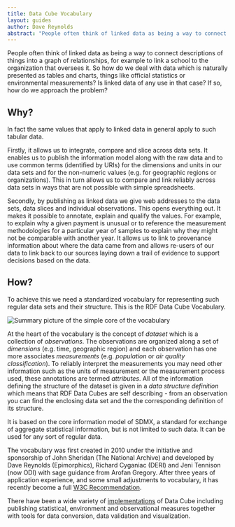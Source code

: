 ```yaml
---
title: Data Cube Vocabulary
layout: guides
author: Dave Reynolds
abstract: "People often think of linked data as being a way to connect descriptions of things into a graph of relationships, for example to link a school to the organization that oversees it. So how do we deal with data which is naturally presented as tables and charts, things like official statistics or environmental measurements?"
---
```


People often think of linked data as being a way to connect descriptions of things into a graph of relationships, for example to link a school to the organization that oversees it. So how do we deal with data which is naturally presented as tables and charts, things like official statistics or environmental measurements? Is linked data of any use in that case? If so, how do we approach the problem?

## Why?

In fact the same values that apply to linked data in general apply to such tabular data.

Firstly, it allows us to integrate, compare and slice across data sets. It enables us to publish the information model along with the raw data and to use common terms (identified by URIs) for the dimensions and units in our data sets and for the non-numeric values (e.g. for geographic regions or organizations). This in turn allows us to compare and link reliably across data sets in ways that are not possible with simple spreadsheets.

Secondly, by publishing as linked data we give web addresses to the data sets, data slices and individual observations. This opens everything out. It makes it possible to annotate, explain and qualify the values. For example, to explain why a given payment is unusual or to reference the measurement methodologies for a particular year of samples to explain why they might not be comparable with another year. It allows us to link to provenance information about where the data came from and allows re-users of our data to link back to our sources laying down a trail of evidence to support decisions based on the data.

## How?

To achieve this we need a standardized vocabulary for representing such regular data sets and their structure. This is the RDF Data Cube Vocabulary. 

![Summary picture of the simple core of the vocabulary](http://www.epimorphics.com/web/sites/default/files/qb-sample.png)

At the heart of the vocabulary is the concept of _dataset_ which is a collection of _observations_. The observations are organized along a set of _dimensions_ (e.g. time, geographic region) and each observation has one more associates _measurements_ (e.g. _population_ or _air quality classification_). To reliably interpret the measurements you may need other information such as the units of measurement or the measurement process used, these annotations are termed _attributes_. All of the information defining the structure of the dataset is given in a _data structure definition_ which means that RDF Data Cubes are self describing - from an observation you can find the enclosing data set and the the corresponding definition of its structure.

It is based on the core information model of SDMX, a standard for exchange of aggregate statistical information, but is not limited to such data. It can be used for any sort of regular data. 

The vocabulary was first created in 2010 under the initiative and sponsorship of John Sheridan (The National Archive) and developed by Dave Reynolds (Epimorphics), Richard Cyganiac (DERI) and Jeni Tennison (now ODI) with sage guidance from Arofan Gregory. After three years of application experience, and some small adjustments to vocabulary, it has recently become a full [W3C Recommendation](http://www.w3.org/TR/vocab-data-cube/). 

There have been a wide variety of [implementations](http://www.w3.org/2011/gld/wiki/Data_Cube_Implementations) of Data Cube including publishing statistical, environment and observational measures together with tools for data conversion, data validation and visualization. 